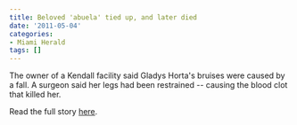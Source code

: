 ```yaml
---
title: Beloved 'abuela' tied up, and later died
date: '2011-05-04'
categories:
- Miami Herald
tags: []
---
```

The owner of a Kendall facility said Gladys Horta's bruises were caused by a fall. A surgeon said her legs had been restrained -- causing the blood clot that killed her.

Read the full story [here](http://www.miamiherald.com/2011/05/03/2199754/beloved-abuela-tied-up-and-later.html).